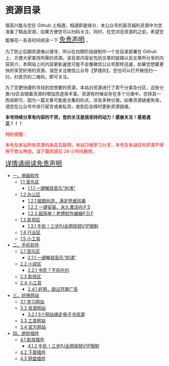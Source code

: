 # 资源目录

很高兴能与您在 Github 上相遇，相遇即是缘分，本公众号的首页福利资源中为您准备了精品资源，如果方便您可以扫码关注，同时，在您浏览资源的之前，希望您能够花一丢丢时间阅读一下 <font style="font-size:20px">[免责声明](introduce) </font>。

为了防止后期资源难以搜寻，所以在初期阶段就制作一个总目录部署在 Github 上，方便大家查找所需的资源。该目录内容会包括文章的链接以及文章所分享的内容简介，本网站上的内容更新速度可能不会像微信公众号那样迅速，如果您想要更快的享受好用的资源，请您关注微信公众号【梦践你】，您也可以打开微信扫一扫，扫首页的二维码，即可关注。

为了您更快捷的寻找到您想要的资源，本站对资源进行了若干分类及分区，这些分类/分区会随着资源的增加而逐渐丰富。资源有时候会存在多个分类中，您择其一而阅即可，因为一篇文章可能是合集的形式，涉及多种分类。如果资源链接失效，请您在公众号中进行留言或者私信，收到后会择时更新资源链接。

**本号持续分享有内容的干货，您的关注是我坚持的动力！感谢关注！感恩遇见！！！**

<font style="color:red">特别提醒：</font>

<font style="color:red">本号及本站所有资源均来自互联网，本站只做学习分享，本号及本站任何资源不得用于商业用途，请下载资源后 24 小时内删除。</font>

<font style="font-size:20px">[详情请阅读免责声明](introduce) </font>



- [一、电脑软件](docs/电脑软件/电脑软件.md)
  - [1.1 音乐区](docs/电脑软件/1.1音乐区/音乐区.md)
    - [1.1.1 一键解锁音乐"附沸"](docs/电脑软件/1.1音乐区/一键解锁音乐附沸.md)
  - [1.2 办公区](docs/电脑软件/1.2办公区/办公区.md)
    - [1.2.1 脑图创造，满足思维风暴](docs/电脑软件/1.2办公区/脑图创造满足思维风暴.md)
    - [1.2.2 一键安装，永久激活W.P.S](docs/电脑软件/1.2办公区/一键安装永久激活W.P.S.md)
    - [1.2.3 超简单！老牌软件编辑P.D.F](docs/电脑软件/1.2办公区/超简单老牌软件编辑P.D.F.md)
  - [1.3 影视区](docs/电脑软件/1.3影视区/影视区.md)
    - [1.3.1 牛批！三步PJ全网视频V1P限制](docs/电脑软件/1.3影视区/牛批一键解锁全网视频V1P限制.md)
  - [1.4 行业区](docs/电脑软件/1.4行业区/行业区.md)
  - [1.5 小工具](docs/电脑软件/1.5小工具/小工具.md)
- [二、手机软件](docs/手机软件/手机软件.md)
  - [2.1 音乐区](docs/手机软件/2.1音乐区/音乐区.md)
    - [2.1.1 一键解锁音乐"附沸"](docs/手机软件/2.1音乐区/一键解锁音乐附沸.md)
  - [2.2 小说区](docs/手机软件/2.2小说区/小说区.md)
    - [2.2.1 书荒？不存在的](docs/手机软件/2.2小说区/书荒不存在的.md)
  - [2.3 影视区](docs/手机软件/2.3影视区/影视区.md)
  - [2.4 小工具](docs/手机软件/2.4小工具/小工具.md)
    - [2.4.1 好用，跳过开屏广告](docs/手机软件/2.4小工具/好用跳过开屏广告.md)
- [三、好用网站](docs/绝妙插件/好用网站.md)
  - [3.1 学习网站](docs/绝妙插件/3.1学习网站/学习网站.md)
  - [3.2 资源网站](docs/绝妙插件/3.2资源网站/资源网站.md)
    - [3.2.1 5个网站搞定电子书资源](docs/绝妙插件/3.2资源网站/5个网站搞定电子书资源.md)
  - [3.3 工具网站](docs/绝妙插件/3.3工具网站/工具网站.md)
  - [3.4 官方网站](docs/绝妙插件/3.4官方网站/官方网站.md)
- [四、绝妙插件](docs/绝妙插件/绝妙插件.md)
  - [4.1 影视插件](docs/绝妙插件/4.1影视插件/影视插件.md)
    - [4.1.2 牛批！三步PJ全网视频V1P限制](docs/绝妙插件/4.1影视插件/牛批一键解锁全网视频V1P限制.md)
  - [4.2 下载插件](docs/绝妙插件/4.2下载插件/下载插件.md)
  - [4.3 网盘插件](docs/绝妙插件/4.3网盘插件/网盘插件.md)

